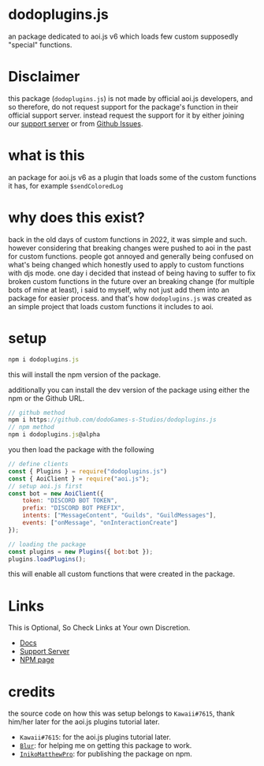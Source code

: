 # dodoplugins.js
an package dedicated to aoi.js v6 which loads few custom supposedly "special" functions.
# Disclaimer
this package (`dodoplugins.js`) is not made by official aoi.js developers, and so therefore, do not request support for the package's function in their official support server. instead request the support for it by either joining our [support server](https://discord.gg/pFwKjAaZvj) or from [Github Issues](https://github.com/dodoGames-s-Studios/dodoplugins.js/issues/new/choose).
# what is this
an package for aoi.js v6 as a plugin that loads some of the custom functions it has, for example `$sendColoredLog`
# why does this exist?
back in the old days of custom functions in 2022, it was simple and such. however considering that breaking changes were pushed to aoi in the past for custom functions. people got annoyed and generally being confused on what's being changed which honestly used to apply to custom functions with djs mode. one day i decided that instead of being having to suffer to fix broken custom functions in the future over an breaking change (for multiple bots of mine at least), i said to myself, why not just add them into an package for easier process. and that's how `dodoplugins.js` was created as an simple project that loads custom functions it includes to aoi.

# setup
```js
npm i dodoplugins.js
```
this will install the npm version of the package.

additionally you can install the dev version of the package using either the npm or the Github URL.
```js
// github method
npm i https://github.com/dodoGames-s-Studios/dodoplugins.js
// npm method
npm i dodoplugins.js@alpha
```

you then load the package with the following
```js
// define clients
const { Plugins } = require("dodoplugins.js")
const { AoiClient } = require("aoi.js");
// setup aoi.js first
const bot = new AoiClient({
    token: "DISCORD BOT TOKEN",
    prefix: "DISCORD BOT PREFIX",
    intents: ["MessageContent", "Guilds", "GuildMessages"],
    events: ["onMessage", "onInteractionCreate"]
});

// loading the package
const plugins = new Plugins({ bot:bot }); 
plugins.loadPlugins(); 
```
this will enable all custom functions that were created in the package.
# Links
This is Optional, So Check Links at Your own Discretion.
* [Docs](https://dodogames.gitbook.io/dodoplugins.js)
* [Support Server](https://discord.gg/pFwKjAaZvj)
* [NPM page](https://www.npmjs.com/package/dodoplugins.js)

# credits
the source code on how this was setup belongs to `Kawaii#7615`, thank him/her later for the aoi.js plugins tutorial later.
* `Kawaii#7615`: for the aoi.js plugins tutorial later.
* [`Blur`](https://github.com/Bumblebee-3): for helping me on getting this package to work.
* [`InikoMatthewPro`](https://github.com/InikoMatthewPro): for publishing the package on npm.

